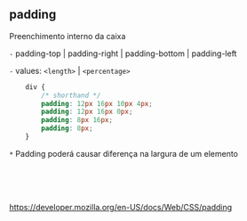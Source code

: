 ## padding

Preenchimento interno da caixa

`-` padding-top | padding-right | padding-bottom | padding-left

`-` values: `<length>` | `<percentage>`

```CSS
    div {
        /* shorthand */
        padding: 12px 16px 10px 4px;
        padding: 12px 16px 0px;
        padding: 8px 16px;
        padding: 8px;
    }
```
`*` Padding poderá causar diferença na largura de um elemento

<br>
<br>
<br>

https://developer.mozilla.org/en-US/docs/Web/CSS/padding
